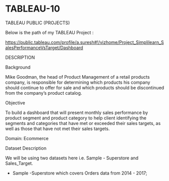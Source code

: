 # TABLEAU-10
TABLEAU PUBLIC (PROJECTS)

Below is the path of my TABLEAU Project :

https://public.tableau.com/profile/a.suresh#!/vizhome/Project_Simplilearn_SalesPerformanceVsTarget/Dashboard


DESCRIPTION

Background 

Mike Goodman, the head of Product Management of a retail products company, is responsible for determining which products his company should continue to offer for sale and which products should be discontinued from the company’s product catalog. 

Objective


To build a dashboard that will present monthly sales performance by product segment and product category to help client identifying the segments and categories that have met or exceeded their sales targets, as well as those that have not met their sales targets. 

Domain: Ecommerce

Dataset Description

We will be using two datasets here i.e. Sample - Superstore and Sales_Target.

* Sample -Superstore which covers Orders data from 2014 - 2017;





